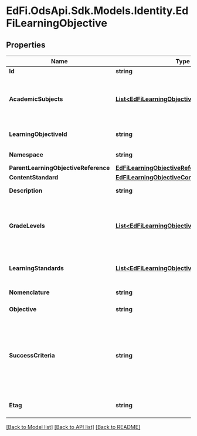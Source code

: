 # EdFi.OdsApi.Sdk.Models.Identity.EdFiLearningObjective
## Properties

Name | Type | Description | Notes
------------ | ------------- | ------------- | -------------
**Id** | **string** |  | [optional] 
**AcademicSubjects** | [**List&lt;EdFiLearningObjectiveAcademicSubject&gt;**](EdFiLearningObjectiveAcademicSubject.md) | An unordered collection of learningObjectiveAcademicSubjects. The description of the content or subject area (e.g., arts, mathematics, reading, stenography, or a foreign language) of an assessment. | 
**LearningObjectiveId** | **string** | The identifier for the specific learning objective in the context of a standard (e.g., 111.15.3.1.A). | 
**Namespace** | **string** | Namespace for the LearningObjective. | 
**ParentLearningObjectiveReference** | [**EdFiLearningObjectiveReference**](EdFiLearningObjectiveReference.md) |  | [optional] 
**ContentStandard** | [**EdFiLearningObjectiveContentStandard**](EdFiLearningObjectiveContentStandard.md) |  | [optional] 
**Description** | **string** | The description of the LearningObjective. | [optional] 
**GradeLevels** | [**List&lt;EdFiLearningObjectiveGradeLevel&gt;**](EdFiLearningObjectiveGradeLevel.md) | An unordered collection of learningObjectiveGradeLevels. The grade level for which the LearningObjective is targeted. The semantics of null is assumed to mean that the learning objective is not associated with any grade level. | [optional] 
**LearningStandards** | [**List&lt;EdFiLearningObjectiveLearningStandard&gt;**](EdFiLearningObjectiveLearningStandard.md) | An unordered collection of learningObjectiveLearningStandards. LearningStandard(s) included in this objective. | [optional] 
**Nomenclature** | **string** | Reflects the specific nomenclature used for the LearningObjective. | [optional] 
**Objective** | **string** | The designated title of the LearningObjective. | 
**SuccessCriteria** | **string** | One or more statements that describes the criteria used by teachers and students to check for attainment of a learning objective. This criteria gives clear indications as to the degree to which learning is moving through the Zone or Proximal Development toward independent achievement of the LearningObjective. | [optional] 
**Etag** | **string** | A unique system-generated value that identifies the version of the resource. | [optional] 

[[Back to Model list]](../README.md#documentation-for-models) [[Back to API list]](../README.md#documentation-for-api-endpoints) [[Back to README]](../README.md)

